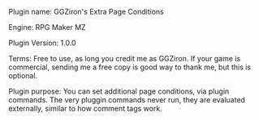 Plugin name: GGZiron's Extra Page Conditions

Engine: RPG Maker MZ

Plugin Version: 1.0.0

Terms: Free to use, as long you credit me as GGZiron.
If your game is commercial, sending me a free copy is good way to thank me, but this is optional.

Plugin purpose: You can set additional page conditions, via plugin commands. The very pluggin commands never run, they are evaluated externally, similar to how comment tags work.

